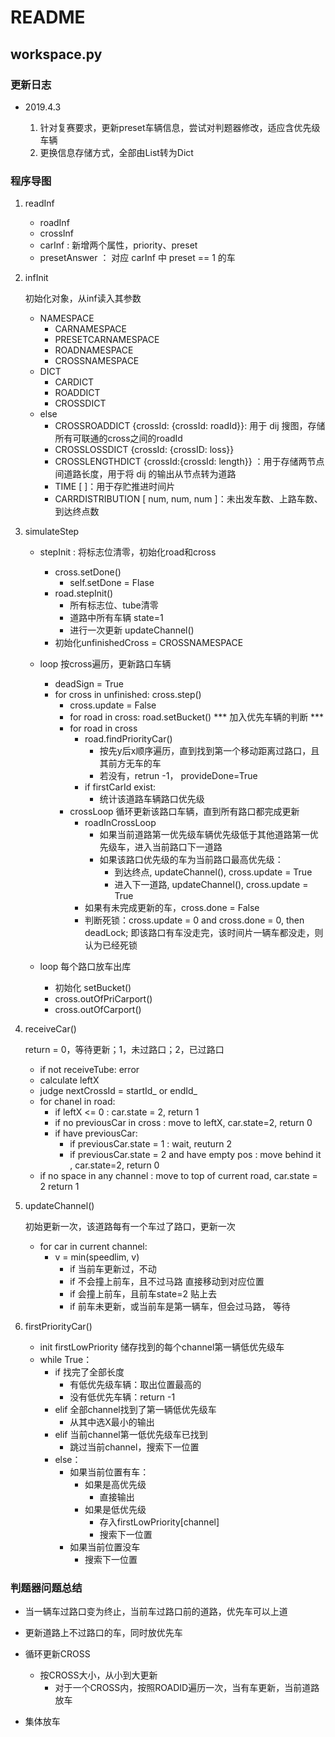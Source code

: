 # README

## workspace.py

### 更新日志

- 2019.4.3
  
  1. 针对复赛要求，更新preset车辆信息，尝试对判题器修改，适应含优先级车辆
  2. 更换信息存储方式，全部由List转为Dict

### 程序导图

1. readInf

    - roadInf
    - crossInf
    - carInf : 新增两个属性，priority、preset
    - presetAnswer ： 对应 carInf 中 preset == 1 的车

2. infInit

    初始化对象，从inf读入其参数

    - NAMESPACE
      - CARNAMESPACE
      - PRESETCARNAMESPACE
      - ROADNAMESPACE
      - CROSSNAMESPACE
    - DICT
      - CARDICT
      - ROADDICT
      - CROSSDICT
    - else
      - CROSSROADDICT {crossId: {crossId: roadId}}: 用于 dij 搜图，存储所有可联通的cross之间的roadId
      - CROSSLOSSDICT {crossId: {crossID: loss}}
      - CROSSLENGTHDICT {crossId:{crossId: length}} ：用于存储两节点间道路长度，用于将 dij 的输出从节点转为道路
      - TIME [ ]：用于存贮推进时间片
      - CARRDISTRIBUTION [ num, num, num ]：未出发车数、上路车数、到达终点数

3. simulateStep

   - stepInit : 将标志位清零，初始化road和cross
     - cross.setDone()
       - self.setDone = Flase
     - road.stepInit()
       - 所有标志位、tube清零
       - 道路中所有车辆 state=1
       - 进行一次更新 updateChannel()
     - 初始化unfinishedCross = CROSSNAMESPACE

   - loop 按cross遍历，更新路口车辆
     - deadSign = True
     - for cross in unfinished: cross.step()
       - cross.update = False
       - for road in cross: road.setBucket()
      *** 加入优先车辆的判断 ***
       - for road in cross
         - road.findPriorityCar()
           - 按先y后x顺序遍历，直到找到第一个移动距离过路口，且其前方无车的车
           - 若没有，retrun -1， provideDone=True
         - if firstCarId exist:
           - 统计该道路车辆路口优先级
       - crossLoop 循环更新该路口车辆，直到所有路口都完成更新
         - roadInCrossLoop
           - 如果当前道路第一优先级车辆优先级低于其他道路第一优先级车，进入当前路口下一道路
           - 如果该路口优先级的车为当前路口最高优先级：
             - 到达终点, updateChannel(), cross.update = True
             - 进入下一道路, updateChannel(), cross.update = True
         - 如果有未完成更新的车，cross.done = False
         - 判断死锁：cross.update = 0 and cross.done = 0, then deadLock; 即该路口有车没走完，该时间片一辆车都没走，则认为已经死锁

   - loop 每个路口放车出库
     - 初始化 setBucket()
     - cross.outOfPriCarport()
     - cross.outOfCarport()

4. receiveCar()

    return = 0，等待更新；1，未过路口；2，已过路口

   - if not receiveTube: error
   - calculate leftX
   - judge nextCrossId = startId_ or endId_
   - for chanel in road:
     - if leftX <= 0 : car.state = 2, return 1
     - if no previousCar in cross : move to leftX, car.state=2, return 0
     - if have previousCar:
       - if previousCar.state = 1 : wait, reuturn 2
       - if previousCar.state = 2 and have empty pos : move behind it , car.state=2, return 0
   - if no space in any channel : move to top of current road, car.state = 2 return 1

5. updateChannel()

    初始更新一次，该道路每有一个车过了路口，更新一次

   - for car in current channel:
     - v = min(speedlim, v)
       - if 当前车更新过，不动
       - if 不会撞上前车，且不过马路 直接移动到对应位置
       - if 会撞上前车，且前车state=2 贴上去
       - if 前车未更新，或当前车是第一辆车，但会过马路， 等待

6. firstPriorityCar()

   - init firstLowPriority 储存找到的每个channel第一辆低优先级车
   - while True：
     - if 找完了全部长度
       - 有低优先级车辆：取出位置最高的
       - 没有低优先车辆：return -1
     - elif 全部channel找到了第一辆低优先级车
       - 从其中选X最小的输出
     - elif 当前channel第一低优先级车已找到
       - 跳过当前channel，搜索下一位置
     - else：
       - 如果当前位置有车：
         - 如果是高优先级
           - 直接输出
         - 如果是低优先级
           - 存入firstLowPriority[channel]
           - 搜索下一位置
       - 如果当前位置没车
         - 搜索下一位置

### 判题器问题总结

- 当一辆车过路口变为终止，当前车过路口前的道路，优先车可以上道

- 更新道路上不过路口的车，同时放优先车
- 循环更新CROSS
  - 按CROSS大小，从小到大更新
    - 对于一个CROSS内，按照ROADID遍历一次，当有车更新，当前道路放车
- 集体放车